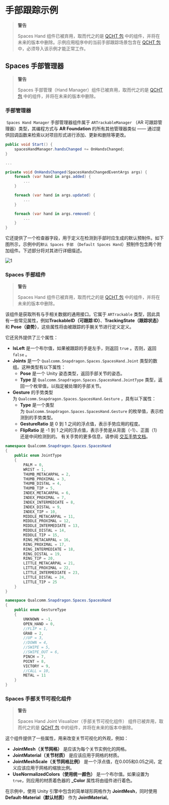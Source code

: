 # 手部跟踪示例

> **警告**
>
> Spaces Hand 组件已被弃用，取而代之的是 [QCHT 包](./../QCHTGuide/ImportAdditionalPackages.md) 中的组件，并将在未来的版本中删除。示例应用程序中的当前手部跟踪场景包含在 [QCHT 包](./../QCHTGuide/ImportAdditionalPackages.md) 中，必须导入该示例才能正常工作。

## Spaces 手部管理器

> **警告**
>
> Spaces 手部管理（Hand Manager）组件已被弃用，取而代之的是 [QCHT 包](./../QCHTGuide/ImportAdditionalPackages.md) 中的组件，并将在未来的版本中删除。

### 手部管理器

 `Spaces Hand Manager` 手部管理器组件属于 `ARTrackableManager` （AR 可跟踪管理器）类型，其编程方式与 **AR Foundation** 的所有其他管理器类似 —— 通过提供回调函数来检索以对项目形式进行添加、更新和删除等更改。

``` csharp
public void Start() {
    spacesHandManager.handsChanged += OnHandsChanged;
}

...

private void OnHandsChanged(SpacesHandsChangedEventArgs args) {
    foreach (var hand in args.added) {
        ...
    }

    foreach (var hand in args.updated) {
        ...
    }

    foreach (var hand in args.removed) {
        ...
    }
}
```

它还提供了一个检查器字段，用于定义在检测到手部时应生成的默认预制件。如下图所示，示例中的`默认 Spaces 手部` （`Default Spaces Hand`）预制件包含两个附加组件。下述部分将对其进行详细描述。

![1](./pic-HandTrackingSample/1.png)

### Spaces 手部组件

> **警告**
>
> Spaces Hand 组件已被弃用，取而代之的是 [QCHT 包](./../QCHTGuide/ImportAdditionalPackages.md) 中的组件，并将在未来的版本中删除。

该组件是获取所有与手相关数据的通用接口。它属于 `ARTrackable` 类型，因此具有一些常见属性，例如**TrackableID（可跟踪 ID）**、**TrackingState（跟踪状态）** 和 **Pose（姿势）**，这些属性将由被跟踪的手腕关节进行定义定义。

它还另外提供了三个属性：

- **IsLeft** 是一个布尔值，如果被跟踪的手是左手，则返回 `true` 。否则，返回 `false` 。
- **Joints** 是一个 `Qualcomm.Snapdragon.Spaces.SpacesHand.Joint` 类型的数组。这种类型有以下属性：
    - **Pose** 是一个 Unity 姿态类型，返回手部关节的姿态。
    - **Type** 是 `Qualcomm.Snapdragon.Spaces.SpacesHand.JointType` 类型，返回一个枚举值，以指定被处理的手部关节。
- **Gesture** 的手势类型为 `Qualcomm.Snapdragon.Spaces.SpacesHand.Gesture` ，具有以下属性：
    - **Type** 是一个类型为 `Qualcomm.Snapdragon.Spaces.SpacesHand.Gesture` 的枚举值，表示检测到的手势类型。
    - **GestureRatio** 是 0 到 1 之间的浮点值，表示手势应用的程度。
    - **FlipRatio** 是 -1 到 1 之间的浮点值，表示手势是从背面（-1）、正面（1）还是中间检测到的。
    有关手势的更多信息，请参阅 [交互手势文档](./../../designux/InteractionGestures.md)。

``` csharp
namespace Qualcomm.Snapdragon.Spaces.SpacesHand
{
    public enum JointType
    {
        PALM = 0,
        WRIST = 1,
        THUMB_METACARPAL = 2,
        THUMB_PROXIMAL = 3,
        THUMB_DISTAL = 4,
        THUMB_TIP = 5,
        INDEX_METACARPAL = 6,
        INDEX_PROXIMAL = 7,
        INDEX_INTERMEDIATE = 8,
        INDEX_DISTAL = 9,
        INDEX_TIP = 10,
        MIDDLE_METACARPAL = 11,
        MIDDLE_PROXIMAL = 12,
        MIDDLE_INTERMEDIATE = 13,
        MIDDLE_DISTAL = 14,
        MIDDLE_TIP = 15,
        RING_METACARPAL = 16,
        RING_PROXIMAL = 17,
        RING_INTERMEDIATE = 18,
        RING_DISTAL = 19,
        RING_TIP = 20,
        LITTLE_METACARPAL = 21,
        LITTLE_PROXIMAL = 22,
        LITTLE_INTERMEDIATE = 23,
        LITTLE_DISTAL = 24,
        LITTLE_TIP = 25
    }
}
```

``` csharp
namespace Qualcomm.Snapdragon.Spaces.SpacesHand
{
    public enum GestureType
    {
        UNKNOWN = -1,
        OPEN_HAND = 0,
        //FLIP = 1,
        GRAB = 2,
        //UP = 3,
        //DOWN = 4,
        //SWIPE = 5,
        //SWIPE_OUT = 6,
        PINCH = 7,
        POINT = 8,
        VICTORY = 9,
        //CALL = 10,
        METAL = 11
    }
}
```

### Spaces 手部关节可视化组件

> **警告**
>
> Spaces Hand Joint Visualizer（手部关节可视化组件） 组件已被弃用，取而代之的是 [QCHT 包](./../QCHTGuide/ImportAdditionalPackages.md) 中的组件，并将在未来的版本中删除。

这个组件提供了一些属性，用来改变关节可视化的外观，例如：

- **JointMesh（关节网格）** 是应该为每个关节实例化的网格。
- **JointMaterial（关节材质）** 是应该应用于网格的材质。
- **JointMeshScale（关节网格比例）** 是一个浮点值，在0.005和0.05之间，定义应该应用于网格的缩放比例。
- **UseNormalizedColors（使用统一颜色）** 是一个布尔值。如果设置为 `true`，则应用的材质着色器的 **_Color** 属性将由组件进行着色。

在示例中，使用 Unity 引擎中包含的简单球形网格作为 **JointMesh**，同时使用 **Default-Material（默认材质）** 作为 **JointMaterial**。
